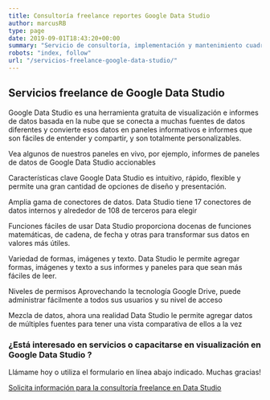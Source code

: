 ```yaml
---
title: Consultoría freelance reportes Google Data Studio
author: marcusRB
type: page
date: 2019-09-01T18:43:20+00:00
summary: "Servicio de consultoría, implementación y mantenimiento cuadros de mando, dashboard y analítica avanzada con Google Data Studio | BigQuery"
robots: "index, follow"
url: "/servicios-freelance-google-data-studio/"
---
```


## Servicios freelance de Google Data Studio

Google Data Studio es una herramienta gratuita de visualización e informes de datos basada en la nube que se conecta a muchas fuentes de datos diferentes y convierte esos datos en paneles informativos e informes que son fáciles de entender y compartir, y son totalmente personalizables.

Vea algunos de nuestros paneles en vivo, por ejemplo, informes de paneles de datos de Google Data Studio accionables

Características clave
Google Data Studio es intuitivo, rápido, flexible y permite una gran cantidad de opciones de diseño y presentación.

Amplia gama de conectores de datos.
Data Studio tiene 17 conectores de datos internos y alrededor de 108 de terceros para elegir

Funciones fáciles de usar
Data Studio proporciona docenas de funciones matemáticas, de cadena, de fecha y otras para transformar sus datos en valores más útiles.

Variedad de formas, imágenes y texto.
Data Studio le permite agregar formas, imágenes y texto a sus informes y paneles para que sean más fáciles de leer.

Niveles de permisos
Aprovechando la tecnología Google Drive, puede administrar fácilmente a todos sus usuarios y su nivel de acceso

Mezcla de datos, ahora una realidad
Data Studio le permite agregar datos de múltiples fuentes para tener una vista comparativa de ellos a la vez


### ¿Está interesado en servicios o capacitarse en visualización en Google Data Studio ?

Llámame hoy o utiliza el formulario en línea abajo indicado. Muchas gracias!

[Solicita información para la consultoría freelance en Data Studio](../#contact)